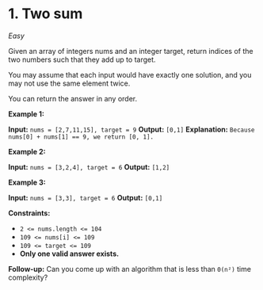 # 1. Two sum

*Easy*

Given an array of integers nums and an integer target, return indices of the two numbers such that they add up to target.

You may assume that each input would have exactly one solution, and you may not use the same element twice.

You can return the answer in any order.

**Example 1:**

**Input:** `nums = [2,7,11,15], target = 9`
**Output:** `[0,1]`
**Explanation:** `Because nums[0] + nums[1] == 9, we return [0, 1].`

**Example 2:**

**Input:** `nums = [3,2,4], target = 6`
**Output:** `[1,2]`

**Example 3:**

**Input:** `nums = [3,3], target = 6`
**Output:** `[0,1]`

**Constraints:**

- `2 <= nums.length <= 104`
- `109 <= nums[i] <= 109`
- `109 <= target <= 109`
- **Only one valid answer exists.**

**Follow-up:** Can you come up with an algorithm that is less than `0(n²)` time complexity?